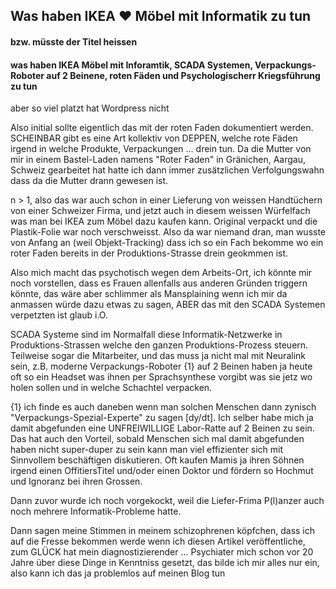 ## Was haben IKEA ♥ Möbel mit Informatik zu tun
#### bzw. müsste der Titel heissen
#### was haben IKEA Möbel mit Inforamtik, SCADA Systemen, Verpackungs-Roboter auf 2 Beinene, roten Fäden und Psychologischerr Kriegsführung zu tun
aber so viel platzt hat Wordpress nicht

Also initial sollte eigentlich das mit der roten Faden dokumentiert werden. SCHEINBAR gibt es eine Art kollektiv von DEPPEN, welche rote Fäden irgend in welche Produkte, Verpackungen ... drein tun. Da die Mutter von mir in einem Bastel-Laden namens "Roter Faden" in Gränichen, Aargau, Schweiz gearbeitet hat hatte ich dann immer zusätzlichen Verfolgungswahn dass da die Mutter drann gewesen ist.

n > 1, also das war auch schon in einer Lieferung von weissen Handtüchern von einer Schweizer Firma, und jetzt auch in diesem weissen Würfelfach was man bei IKEA zum Möbel dazu kaufen kann. Original verpackt und die Plastik-Folie war noch verschweisst. Also da war niemand dran, man wusste von Anfang an (weil Objekt-Tracking) dass ich so ein Fach bekomme wo ein roter Faden bereits in der Produktions-Strasse drein geokmmen ist.

Also mich macht das psychotisch wegen dem Arbeits-Ort, ich könnte mir noch vorstellen, dass es Frauen allenfalls aus anderen Gründen triggern könnte, das wäre aber schlimmer als Mansplaining wenn ich mir da anmassen würde dazu etwas zu sagen, ABER das mit den SCADA Systemen verpetzten ist glaub i.O.

SCADA Systeme sind im Normalfall diese Informatik-Netzwerke in Produktions-Strassen welche den ganzen Produktions-Prozess steuern. Teilweise sogar die Mitarbeiter, und das muss ja nicht mal mit Neuralink sein, z.B. moderne Verpackungs-Roboter {1} auf 2 Beinen haben ja heute oft so ein Headset was ihnen per Sprachsynthese vorgibt was sie jetz wo holen sollen und in welche Schachtel verpacken.
 
{1} ich finde es auch daneben wenn man solchen Menschen dann zynisch "Verpackungs-Spezial-Experte" zu sagen [dy/dt]. Ich selber habe mich ja damit abgefunden eine UNFREIWILLIGE Labor-Ratte auf 2 Beinen zu sein. Das hat auch den Vorteil, sobald Menschen sich mal damit abgefunden haben nicht super-duper zu sein kann man viel effizienter sich mit Sinnvollem beschäftigen diskutieren. Oft kaufen Mamis ja ihren Söhnen irgend einen OffitiersTitel und/oder einen Doktor und fördern so Hochmut und Ignoranz bei ihren Grossen. 

Dann zuvor wurde ich noch vorgekockt, weil die Liefer-Frima P(l)anzer auch noch mehrere Informatik-Probleme hatte.

Dann sagen meine Stimmen in meinem schizophrenen köpfchen, dass ich auf die Fresse bekommen werde wenn ich diesen Artikel veröffentliche, zum GLÜCK hat mein diagnostizierender ... Psychiater mich schon vor 20 Jahre über diese Dinge in Kenntniss gesetzt, das bilde ich mir alles nur ein, also kann ich das ja problemlos auf meinen Blog tun
